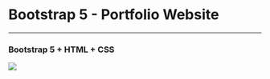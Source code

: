 <h1>Bootstrap 5 - Portfolio Website</h1>
<hr>
<h3>Bootstrap 5 + HTML + CSS</h3>
<img src="./images/optimized-gif">
